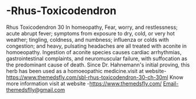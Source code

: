 # -Rhus-Toxicodendron
Rhus Toxicodendron 30  In homeopathy, Fear, worry, and restlessness; acute abrupt fever; symptoms from exposure to dry, cold, or very hot weather; tingling, coldness, and numbness; influenza or colds with congestion; and heavy, pulsating headaches are all treated with aconite in homoeopathy. Ingestion of aconite species causes cardiac arrhythmias, gastrointestinal complaints, and neuromuscular failure, with suffocation as the predominant cause of death. Since Dr. Hahnemann's initial proving, this herb has been used as a homoeopathic medicine.visit at website-https://www.themedsfly.com/sbl-rhus-toxicodendron-30-ch-30ml Know more information visit at website -https://www.themedsfly.com/ Email-themedsflly@gmail.com
